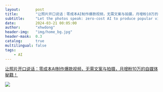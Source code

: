 ```yaml
---
layout:       post
title:        "让照片开口说话：零成本AI制作爆款视频，无需文案与拍摄，月增粉10万的自媒体秘籍！"
subtitle:     "Let the photos speak: zero-cost AI to produce popular videos, no copywriting or photography required"
date:         2024-03-21 00:05:00
author:       "xhwdong"
header-img:   "img/home_bg.jpg"
header-mask:  0.3
catalog:      true
multilingual: false
tags:
    - AI
--- 
```


[让照片开口说话：零成本AI制作爆款视频，无需文案与拍摄，月增粉10万的自媒体秘籍！](https://youtu.be/zBDWrz29Dcw)

![](-https://hwdong-net.github.io/Ai_imgs/imageTalk.jpg)
